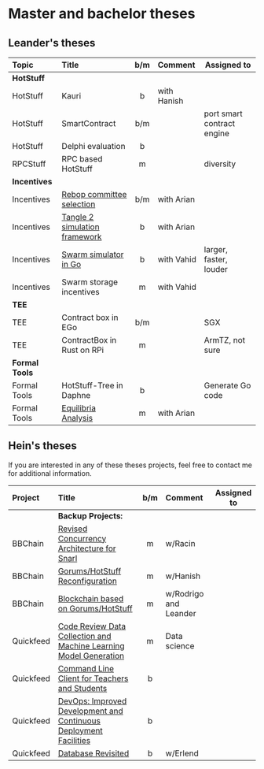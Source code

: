 # Master and bachelor theses

## Leander's theses
| Topic            | Title                                           |  b/m  | Comment     | Assigned to                |
| :--------------- | :---------------------------------------------- | :---: | :---------- | -------------------------- |
| **HotStuff**     |                                                 |       |             |                            |
| HotStuff         | Kauri                                           |   b   | with Hanish |                            |
| HotStuff         | SmartContract                                   |  b/m  |             | port smart contract engine |
| HotStuff         | Delphi evaluation                               |   b   |             |                            |
| RPCStuff         | RPC based HotStuff                              |   m   |             | diversity                  |
| **Incentives**   |                                                 |       |             |                            |
| Incentives       | [Rebop committee selection](rebop-committee.md) |  b/m  | with Arian  |                            |
| Incentives       | [Tangle 2 simulation framework](tangle-simulation.md) | b   | with Arian  |                        |
| Incentives       | [Swarm simulator in Go](swarm-simulator-go.md)  |   b   | with Vahid  | larger, faster, louder     |
| Incentives       | Swarm storage incentives                        |   m   | with Vahid  |                            |
| **TEE**          |                                                 |       |             |                            |
| TEE              | Contract box in EGo                             |  b/m  |             | SGX                        |
| TEE              | ContractBox in Rust on RPi                      |   m   |             | ArmTZ, not sure            |
| **Formal Tools** |                                                 |       |             |                            |
| Formal Tools     | HotStuff-Tree in Daphne                         |   b   |             | Generate Go code           |
| Formal Tools     | [Equilibria Analysis](equilibria-analysis.md)   |   m   | with Arian  |                            |



## Hein's theses

If you are interested in any of these theses projects, feel free to contact me for additional information.

| Project   | Title                                                                                             |  b/m  | Comment               | Assigned to |
| :-------- | :------------------------------------------------------------------------------------------------ | :---: | :-------------------- | ----------- |
|           | **Backup Projects:**                                                                              |       |                       |             |
| BBChain   | [Revised Concurrency Architecture for Snarl](snarl-concurrency-arch.md)                           |   m   | w/Racin               |             |
| BBChain   | [Gorums/HotStuff Reconfiguration](gorums-hotstuff-reconfig.md)                                    |   m   | w/Hanish              |             |
| BBChain   | [Blockchain based on Gorums/HotStuff](bbchain-block.md)                                           |   m   | w/Rodrigo and Leander |             |
| Quickfeed | [Code Review Data Collection and Machine Learning Model Generation](quickfeed-codereview-data.md) |   m   | Data science          |             |
| Quickfeed | [Command Line Client for Teachers and Students](quickfeed-cli.md)                                 |   b   |                       |             |
| Quickfeed | [DevOps: Improved Development and Continuous Deployment Facilities](quickfeed-devops.md)          |   b   |                       |             |
| Quickfeed | [Database Revisited](quickfeed-db.md)                                                             |   b   | w/Erlend              |             |
